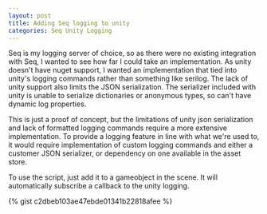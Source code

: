 ```yaml
---
layout: post
title: Adding Seq logging to unity
categories: Seq Unity Logging
---
```


Seq is my logging server of choice, so as there were no existing integration with Seq, I wanted to see how far I could take an implementation. As unity doesn't have nuget support, I wanted an implementation that tied into unity's logging commands rather than something like serilog. The lack of unity support also limits the JSON serialization. The serializer included with unity is unable to serialize dictionaries or anonymous types, so can't have dynamic log properties.

This is just a proof of concept, but the limitations of unity json serialization and lack of formatted logging commands require a more extensive implementation. To provide a logging feature in line with what we're used to, it would require implementation of custom logging commands and either a customer JSON serializer, or dependency on one available in the asset store.

To use the script, just add it to a gameobject in the scene. It will automatically subscribe a callback to the unity logging.

{% gist c2dbeb103ae47ebde01341b22818afee %}